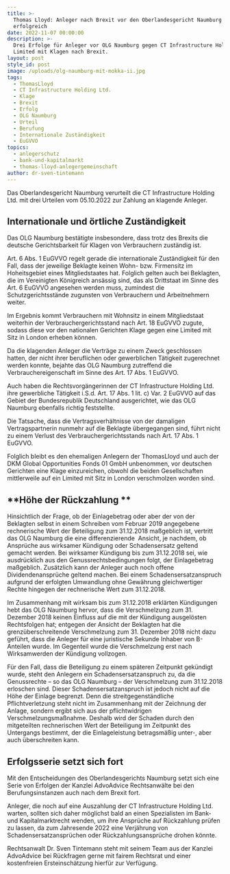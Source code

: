 ```yaml
---
title: >-
  Thomas Lloyd: Anleger nach Brexit vor den Oberlandesgericht Naumburg
  erfolgreich 
date: 2022-11-07 00:00:00
description: >-
  Drei Erfolge für Anleger vor OLG Naumburg gegen CT Infrastructure Holding
  Limited mit Klagen nach Brexit. 
layout: post
style_id: post
image: /uploads/olg-naumburg-mit-mokka-ii.jpg
tags:
  - ThomasLloyd
  - CT Infrastructure Holding Ltd.
  - Klage
  - Brexit
  - Erfolg
  - OLG Naumburg
  - Urteil
  - Berufung
  - Internationale Zuständigkeit
  - EuGVVO
topics:
  - anlegerschutz
  - bank-und-kapitalmarkt
  - thomas-lloyd-anlegergemeinschaft
author: dr-sven-tintemann
---
```

Das Oberlandesgericht Naumburg verurteilt die CT Infrastructure Holding Ltd. mit drei Urteilen vom 05.10.2022 zur Zahlung an klagende Anleger.

## **Internationale und örtliche Zuständigkeit**

Das OLG Naumburg bestätigte insbesondere, dass trotz des Brexits die deutsche Gerichtsbarkeit für Klagen von Verbrauchern zuständig ist.

Art. 6 Abs. 1 EuGVVO regelt gerade die internationale Zuständigkeit für den Fall, dass der jeweilige Beklagte keinen Wohn- bzw. Firmensitz im Hoheitsgebiet eines Mitgliedstaates hat. Folglich gelten auch bei Beklagten, die im Vereinigten Königreich ansässig sind, das als Drittstaat im Sinne des Art. 6 EuGVVO angesehen werden muss, zumindest die Schutzgerichtsstände zugunsten von Verbrauchern und Arbeitnehmern weiter.

Im Ergebnis kommt Verbrauchern mit Wohnsitz in einem Mitgliedstaat weiterhin der Verbrauchergerichtsstand nach Art. 18 EuGVVO zugute, sodass diese vor den nationalen Gerichten Klage gegen eine Limited mit Sitz in London erheben können.

Da die klagenden Anleger die Verträge zu einem Zweck geschlossen hatten, der nicht ihrer beruflichen oder gewerblichen Tätigkeit zugerechnet werden konnte, bejahte das OLG Naumburg zutreffend die Verbrauchereigenschaft im Sinne des Art. 17 Abs. 1 EuGVVO.

Auch haben die Rechtsvorgängerinnen der CT Infrastructure Holding Ltd. ihre gewerbliche Tätigkeit i.S.d. Art. 17 Abs. 1 lit. c) Var. 2 EuGVVO auf das Gebiet der Bundesrepublik Deutschland ausgerichtet, wie das OLG Naumburg ebenfalls richtig feststellte.

Die Tatsache, dass die Vertragsverhältnisse von der damaligen Vertragspartnerin nunmehr auf die Beklagte übergegangen sind, führt nicht zu einem Verlust des Verbrauchergerichtsstands nach Art. 17 Abs. 1 EuGVVO.

Folglich bleibt es den ehemaligen Anlegern der ThomasLloyd und auch der DKM Global Opportunities Fonds 01 GmbH unbenommen, vor deutschen Gerichten eine Klage einzureichen, obwohl die beiden Gesellschaften mittlerweile auf ein Limited mit Sitz in London verschmolzen worden sind.

## \*\*Höhe der Rückzahlung \*\*

Hinsichtlich der Frage, ob der Einlagebetrag oder aber der von der Beklagten selbst in einem Schreiben vom Februar 2019 angegebene rechnerische Wert der Beteiligung zum 31.12.2018 ma&szlig;geblich ist, vertritt das OLG Naumburg die eine differenzierende&nbsp; Ansicht, je nachdem, ob Ansprüche aus wirksamer Kündigung oder Schadensersatz geltend gemacht werden. Bei wirksamer Kündigung bis zum 31.12.2018 sei, wie ausdrücklich aus den Genussrechtsbedingungen folgt, der Einlagebetrag ma&szlig;geblich. Zusätzlich kann der Anleger auch noch offene Dividendenansprüche geltend machen. Bei einem Schadensersatzanspruch aufgrund der erfolgten Umwandlung ohne Gewährung gleichwertiger Rechte hingegen der rechnerische Wert zum 31.12.2018.

Im Zusammenhang mit wirksam bis zum 31.12.2018 erklärten Kündigungen hebt das OLG Naumburg hervor, dass die Verschmelzung zum 31. Dezember 2018 keinen Einfluss auf die mit der Kündigung ausgelösten Rechtsfolgen hat; entgegen der Ansicht der Beklagten hat die grenzüberschreitende Verschmelzung zum 31. Dezember 2018 nicht dazu geführt, dass die Anleger für eine juristische Sekunde Inhaber von B-Anteilen wurde. Im Gegenteil wurde die Verschmelzung erst nach Wirksamwerden der Kündigung vollzogen.

Für den Fall, dass die Beteiligung zu einem späteren Zeitpunkt gekündigt wurde, steht den Anlegern ein Schadensersatzanspruch zu, da die Genussrechte – so das OLG Naumburg – der Verschmelzung zum 31.12.2018 erloschen sind. Dieser Schadensersatzanspruch ist jedoch nicht auf die Höhe der Einlage begrenzt. Denn die streitgegenständliche Pflichtverletzung steht nicht im Zusammenhang mit der Zeichnung der Anlage, sondern ergibt sich aus der pflichtwidrigen Verschmelzungsma&szlig;nahme. Deshalb wird der Schaden durch den mitgeteilten rechnerischen Wert der Beteiligung im Zeitpunkt des Untergangs bestimmt, der die Einlageleistung betragsmä&szlig;ig unter-, aber auch überschreiten kann.

## **Erfolgsserie setzt sich fort**

Mit den Entscheidungen des Oberlandesgerichts Naumburg setzt sich eine Serie von Erfolgen der Kanzlei AdvoAdvice Rechtsanwälte bei den Berufungsinstanzen auch nach dem Brexit fort.&nbsp;

Anleger, die noch auf eine Auszahlung der CT Infrastructure Holding Ltd. warten, sollten sich daher möglichst bald an einen Spezialisten im Bank- und Kapitalmarktrecht wenden, um ihre Ansprüche auf Rückzahlung prüfen zu lassen, da zum Jahresende 2022 eine Verjährung von Schadensersatzansprüchen oder Rückzahlungsansprüche drohen könnte. &nbsp;

Rechtsanwalt Dr. Sven Tintemann steht mit seinem Team aus der Kanzlei AdvoAdvice bei Rückfragen gerne mit fairem Rechtsrat und einer kostenfreien Ersteinschätzung hierfür zur Verfügung.